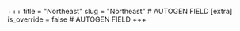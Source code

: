 +++
title = "Northeast"
slug = "Northeast" # AUTOGEN FIELD
[extra]
is_override = false # AUTOGEN FIELD
+++